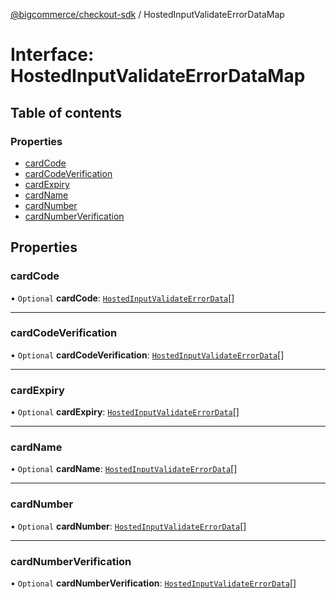 [@bigcommerce/checkout-sdk](../README.md) / HostedInputValidateErrorDataMap

# Interface: HostedInputValidateErrorDataMap

## Table of contents

### Properties

- [cardCode](HostedInputValidateErrorDataMap.md#cardcode)
- [cardCodeVerification](HostedInputValidateErrorDataMap.md#cardcodeverification)
- [cardExpiry](HostedInputValidateErrorDataMap.md#cardexpiry)
- [cardName](HostedInputValidateErrorDataMap.md#cardname)
- [cardNumber](HostedInputValidateErrorDataMap.md#cardnumber)
- [cardNumberVerification](HostedInputValidateErrorDataMap.md#cardnumberverification)

## Properties

### cardCode

• `Optional` **cardCode**: [`HostedInputValidateErrorData`](HostedInputValidateErrorData.md)[]

___

### cardCodeVerification

• `Optional` **cardCodeVerification**: [`HostedInputValidateErrorData`](HostedInputValidateErrorData.md)[]

___

### cardExpiry

• `Optional` **cardExpiry**: [`HostedInputValidateErrorData`](HostedInputValidateErrorData.md)[]

___

### cardName

• `Optional` **cardName**: [`HostedInputValidateErrorData`](HostedInputValidateErrorData.md)[]

___

### cardNumber

• `Optional` **cardNumber**: [`HostedInputValidateErrorData`](HostedInputValidateErrorData.md)[]

___

### cardNumberVerification

• `Optional` **cardNumberVerification**: [`HostedInputValidateErrorData`](HostedInputValidateErrorData.md)[]
